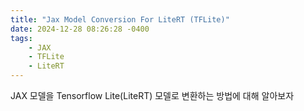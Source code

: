 ```yaml
---
title: "Jax Model Conversion For LiteRT (TFLite)"
date: 2024-12-28 08:26:28 -0400
tags:
    - JAX
    - TFLite
    - LiteRT
---
```

JAX 모델을 Tensorflow Lite(LiteRT) 모델로 변환하는 방법에 대해 알아보자
